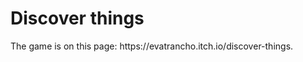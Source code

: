 <h1>Discover things</h1>
<p>The game is on this page: https://evatrancho.itch.io/discover-things.</p>
